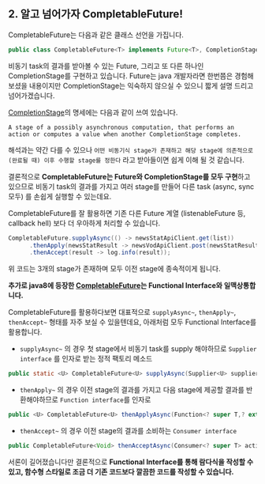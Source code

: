 ## 2. 알고 넘어가자 CompletableFuture! <a name="pre-completable"></a>


CompletableFuture는 다음과 같은 클래스 선언을 가집니다.

```java
public class CompletableFuture<T> implements Future<T>, CompletionStage<T> 
``` 

비동기 task의 결과를 받아볼 수 있는 Future, 그리고 또 다른 하나인 CompletionStage를 구현하고 있습니다. Future는 java 개발자라면 한번쯤은 경험해보셨을 내용이지만 CompletionStage는 익숙하지 않으실 수 있으니 짧게 설명 드리고 넘어가겠습니다.

[CompletionStage](https://docs.oracle.com/javase/8/docs/api/java/util/concurrent/CompletionStage.html)의 명세에는 다음과 같이 쓰여 있습니다.

`A stage of a possibly asynchronous computation, that performs an action or computes a value when another CompletionStage completes.`

해석과는 약간 다를 수 있으나 `어떤 비동기식 stage가 존재하고 해당 stage에 의존적으로 (완료될 때) 이후 수행할 stage를 정한다` 라고 받아들이면 쉽게 이해 될 것 같습니다.

결론적으로 **CompletableFuture는 Future와 CompletionStage를 모두 구현**하고 있으므로 비동기 task의 결과를 가지고 여러 stage를 만들어 다른 task (async, sync 모두) 를 손쉽게 실행할 수 있는데요.

CompletableFuture를 잘 활용하면 기존 다른 Future 계열 (listenableFuture 등, callback hell) 보다 더 우아하게 처리할 수 있습니다. 

```java
CompletableFuture.supplyAsync(() -> newsStatApiClient.get(list))
      .thenApply(newsStatResult -> newsVodApiClient.post(newsStatResult))
      .thenAccept(result -> log.info(result));
```

위 코드는 3개의 stage가 존재하며 모두 이전 stage에 종속적이게 됩니다. 

**추가로 java8에 등장한 [CompletableFuture](https://docs.oracle.com/javase/8/docs/api/java/util/concurrent/CompletableFuture.html)는 Functional Interface와 일맥상통합니다.**

CompletableFuture를 활용하다보면 대표적으로 `supplyAsync~`,  `thenApply~`, `thenAccept~` 형태를 자주 보실 수 있을텐데요, 아래처럼 모두 Functional Interface를 활용합니다.

- `supplyAsync~` 의 경우 첫 stage에서 비동기 task를 supply 해야하므로  `Supplier interface` 를 인자로 받는 정적 팩토리 메소드
```java
public static <U> CompletableFuture<U> supplyAsync(Supplier<U> supplier)
```

- `thenApply~` 의 경우 이전 stage의 결과를 가지고 다음 stage에 제공할 결과를 반환해야하므로 `Function interface`를 인자로
```java
public <U> CompletableFuture<U> thenApplyAsync(Function<? super T,? extends U> fn)
```

- `thenAccept~` 의 경우 이전 stage의 결과를 소비하는 `Consumer interface`
```java
public CompletableFuture<Void> thenAcceptAsync(Consumer<? super T> action) 
```

서론이 길어졌습니다만 결론적으로 **Functional Interface를 통해 람다식을 작성할 수 있고, 함수형 스타일로 조금 더 기존 코드보다 깔끔한 코드를 작성할 수 있습니다.**
